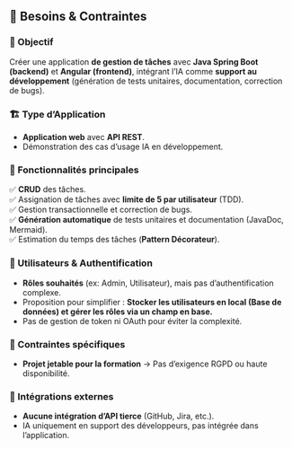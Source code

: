 ## 📌 Besoins & Contraintes  

### 🎯 Objectif  
Créer une application **de gestion de tâches** avec **Java Spring Boot (backend)** et **Angular (frontend)**, intégrant l’IA comme **support au développement** (génération de tests unitaires, documentation, correction de bugs).  

### 🏗️ Type d’Application  
- **Application web** avec **API REST**.  
- Démonstration des cas d’usage IA en développement.  

### 🔑 Fonctionnalités principales  
✅ **CRUD** des tâches.  
✅ Assignation de tâches avec **limite de 5 par utilisateur** (TDD).  
✅ Gestion transactionnelle et correction de bugs.  
✅ **Génération automatique** de tests unitaires et documentation (JavaDoc, Mermaid).  
✅ Estimation du temps des tâches (**Pattern Décorateur**).  

### 👥 Utilisateurs & Authentification  
- **Rôles souhaités** (ex: Admin, Utilisateur), mais pas d’authentification complexe.  
- Proposition pour simplifier : **Stocker les utilisateurs en local (Base de données) et gérer les rôles via un champ en base.**  
- Pas de gestion de token ni OAuth pour éviter la complexité.  

### 🚫 Contraintes spécifiques  
- **Projet jetable pour la formation** → Pas d’exigence RGPD ou haute disponibilité.  

### 🔗 Intégrations externes  
- **Aucune intégration d’API tierce** (GitHub, Jira, etc.).  
- IA uniquement en support des développeurs, pas intégrée dans l’application.  
